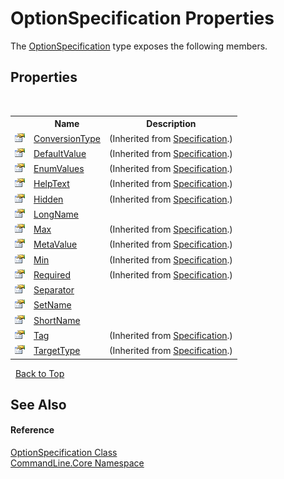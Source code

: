 # OptionSpecification Properties
 

The <a href="T_CommandLine_Core_OptionSpecification">OptionSpecification</a> type exposes the following members.


## Properties
&nbsp;<table><tr><th></th><th>Name</th><th>Description</th></tr><tr><td>![Public property](media/pubproperty.gif "Public property")</td><td><a href="P_CommandLine_Core_Specification_ConversionType">ConversionType</a></td><td> (Inherited from <a href="T_CommandLine_Core_Specification">Specification</a>.)</td></tr><tr><td>![Public property](media/pubproperty.gif "Public property")</td><td><a href="P_CommandLine_Core_Specification_DefaultValue">DefaultValue</a></td><td> (Inherited from <a href="T_CommandLine_Core_Specification">Specification</a>.)</td></tr><tr><td>![Public property](media/pubproperty.gif "Public property")</td><td><a href="P_CommandLine_Core_Specification_EnumValues">EnumValues</a></td><td> (Inherited from <a href="T_CommandLine_Core_Specification">Specification</a>.)</td></tr><tr><td>![Public property](media/pubproperty.gif "Public property")</td><td><a href="P_CommandLine_Core_Specification_HelpText">HelpText</a></td><td> (Inherited from <a href="T_CommandLine_Core_Specification">Specification</a>.)</td></tr><tr><td>![Public property](media/pubproperty.gif "Public property")</td><td><a href="P_CommandLine_Core_Specification_Hidden">Hidden</a></td><td> (Inherited from <a href="T_CommandLine_Core_Specification">Specification</a>.)</td></tr><tr><td>![Public property](media/pubproperty.gif "Public property")</td><td><a href="P_CommandLine_Core_OptionSpecification_LongName">LongName</a></td><td /></tr><tr><td>![Public property](media/pubproperty.gif "Public property")</td><td><a href="P_CommandLine_Core_Specification_Max">Max</a></td><td> (Inherited from <a href="T_CommandLine_Core_Specification">Specification</a>.)</td></tr><tr><td>![Public property](media/pubproperty.gif "Public property")</td><td><a href="P_CommandLine_Core_Specification_MetaValue">MetaValue</a></td><td> (Inherited from <a href="T_CommandLine_Core_Specification">Specification</a>.)</td></tr><tr><td>![Public property](media/pubproperty.gif "Public property")</td><td><a href="P_CommandLine_Core_Specification_Min">Min</a></td><td> (Inherited from <a href="T_CommandLine_Core_Specification">Specification</a>.)</td></tr><tr><td>![Public property](media/pubproperty.gif "Public property")</td><td><a href="P_CommandLine_Core_Specification_Required">Required</a></td><td> (Inherited from <a href="T_CommandLine_Core_Specification">Specification</a>.)</td></tr><tr><td>![Public property](media/pubproperty.gif "Public property")</td><td><a href="P_CommandLine_Core_OptionSpecification_Separator">Separator</a></td><td /></tr><tr><td>![Public property](media/pubproperty.gif "Public property")</td><td><a href="P_CommandLine_Core_OptionSpecification_SetName">SetName</a></td><td /></tr><tr><td>![Public property](media/pubproperty.gif "Public property")</td><td><a href="P_CommandLine_Core_OptionSpecification_ShortName">ShortName</a></td><td /></tr><tr><td>![Public property](media/pubproperty.gif "Public property")</td><td><a href="P_CommandLine_Core_Specification_Tag">Tag</a></td><td> (Inherited from <a href="T_CommandLine_Core_Specification">Specification</a>.)</td></tr><tr><td>![Public property](media/pubproperty.gif "Public property")</td><td><a href="P_CommandLine_Core_Specification_TargetType">TargetType</a></td><td> (Inherited from <a href="T_CommandLine_Core_Specification">Specification</a>.)</td></tr></table>&nbsp;
<a href="#optionspecification-properties">Back to Top</a>

## See Also


#### Reference
<a href="T_CommandLine_Core_OptionSpecification">OptionSpecification Class</a><br /><a href="N_CommandLine_Core">CommandLine.Core Namespace</a><br />
